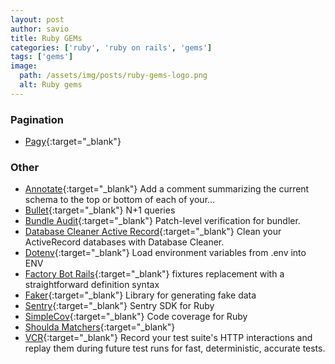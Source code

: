```yaml
---
layout: post
author: savio
title: Ruby GEMs
categories: ['ruby', 'ruby on rails', 'gems']
tags: ['gems']
image:
  path: /assets/img/posts/ruby-gems-logo.png
  alt: Ruby gems
---
```


### Pagination
- [Pagy](https://github.com/ddnexus/pagy){:target="_blank"}

### Other
- [Annotate](https://github.com/ctran/annotate_models){:target="_blank"} Add a comment summarizing the current schema to the top or bottom of each of your...
- [Bullet](https://github.com/flyerhzm/bullet){:target="_blank"} N+1 queries
- [Bundle Audit](https://github.com/rubysec/bundler-audit){:target="_blank"} Patch-level verification for bundler.
- [Database Cleaner Active Record](https://github.com/DatabaseCleaner/database_cleaner-active_record){:target="_blank"} Clean your ActiveRecord databases with Database Cleaner.
- [Dotenv](https://github.com/bkeepers/dotenv){:target="_blank"} Load environment variables from .env into ENV
- [Factory Bot Rails](https://github.com/thoughtbot/factory_bot_rails){:target="_blank"} fixtures replacement with a straightforward definition syntax
- [Faker](https://github.com/faker-ruby/faker){:target="_blank"} Library for generating fake data
- [Sentry](https://github.com/getsentry/sentry-ruby){:target="_blank"} Sentry SDK for Ruby
- [SimpleCov](https://github.com/simplecov-ruby/simplecov){:target="_blank"} Code coverage for Ruby
- [Shoulda Matchers](https://github.com/thoughtbot/shoulda-matchers){:target="_blank"}
- [VCR](https://github.com/vcr/vcr){:target="_blank"} Record your test suite's HTTP interactions and replay them during future test runs for fast, deterministic, accurate tests.
